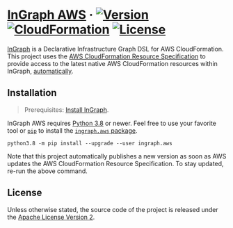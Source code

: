 # [InGraph AWS][github] &middot; [![Version][badge-version]][version] [![CloudFormation][badge-cfn]][specs] [![License][badge-license]][license]

[InGraph][ingraph] is a Declarative Infrastructure Graph DSL for AWS
CloudFormation. This project uses the [AWS CloudFormation Resource
Specification][specs] to provide access to the latest native AWS
CloudFormation resources within InGraph, [automatically][actions].

## Installation

> Prerequisites: [Install InGraph][ingraph-install].

InGraph AWS requires [Python 3.8][python] or newer. Feel free to use
your favorite tool or [`pip`][pip] to install the [`ingraph.aws`
package][version].

```
python3.8 -m pip install --upgrade --user ingraph.aws
```

Note that this project automatically publishes a new version as soon as
AWS updates the AWS CloudFormation Resource Specification. To stay
updated, re-run the above command.

## License

Unless otherwise stated, the source code of the project is released
under the [Apache License Version 2][apachev2].

[github]: https://github.com/lifadev/ingraph-aws
[badge-version]: https://img.shields.io/badge/version-0.0.2-blue?style=flat-square
[version]: https://pypi.org/project/ingraph.aws/0.0.2/
[specs]: https://docs.aws.amazon.com/AWSCloudFormation/latest/UserGuide/cfn-resource-specification.html
[badge-cfn]: https://img.shields.io/badge/cloudformation-13.0.0-blue?style=flat-square
[badge-license]: https://img.shields.io/badge/license-Apache2-blue?style=flat-square
[license]: https://github.com/lifadev/ingraph-aws#license
[ingraph]: https://lifa.dev/ingraph
[ingraph-install]: https://github.com/lifadev/ingraph/blob/master/README.md#installation
[actions]: https://github.com/lifadev/ingraph-aws/actions
[python]: https://www.python.org/downloads/
[pip]: https://pip.pypa.io/en/stable/
[apachev2]: http://www.apache.org/licenses/LICENSE-2.0.txt
